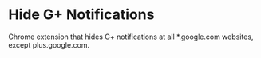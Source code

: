 Hide G+ Notifications
==

Chrome extension that hides G+ notifications at all *.google.com websites, except plus.google.com. 
